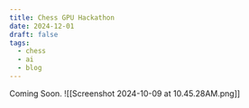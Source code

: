 ```yaml
---
title: Chess GPU Hackathon
date: 2024-12-01
draft: false
tags:
  - chess
  - ai
  - blog
---
```

Coming Soon.
![[Screenshot 2024-10-09 at 10.45.28AM.png]]